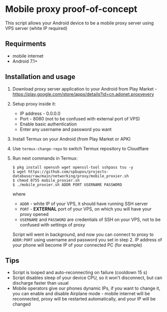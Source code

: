 # Mobile proxy proof-of-concept
This script allows your Android device to be a mobile proxy server using VPS server (white IP required)

## Requirments
+ mobile internet
+ Android 7.1+

## Installation and usage
1. Download proxy server application to your Android from Play Market - https://play.google.com/store/apps/details?id=cn.adonet.proxyevery
2. Setup proxy inside it:
   + IP address - 0.0.0.0
   + Port - 8080 (not to be confused with external port of VPS)
   + Enable basic authentication
   + Enter any username and password you want
3. Install Termux on your Android (from Play Market or APK)
4. Use `termux-change-repo` to switch Termux repository to Cloudflare
5. Run next commands in Termux:
   ```
   $ pkg install openssh wget openssl-tool sshpass tsu -y
   $ wget https://github.com/spbupos/projects-database/raw/main/networking/proxy/mobile_proxier.sh
   $ chmod 0755 mobile_proxier.sh
   $ ./mobile_proxier.sh ADDR PORT USERNAME PASSWORD
   ```
   where
   + `ADDR` - white IP of your VPS, it should have running SSH server
   + `PORT` - **EXTERNAL** port of your VPS, on which you will have your proxy opened
   + `USERNAME` and `PASSWORD` are credentials of SSH on your VPS, not to be confused with settings of proxy

   Script will went in background, and now you can connect to proxy to `ADDR:PORT` using username and password you set in step 2. IP address of your phone will become IP of your connected PC (for example)

## Tips
+ Script is looped and auto-reconnecting on failure (cooldown 15 s)
+ Script disables sleep of your device CPU, so it won't disconnect, but can discharge faster than usual
+ Mobile operators give our phones dynamic IPs, if you want to change it, you can enable and disable Airplane mode - mobile internet will be reconnected, proxy will be restarted automatically, and your IP will be changed
